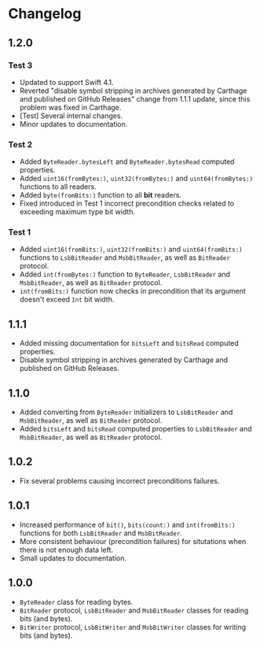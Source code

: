 # Changelog

## 1.2.0

### Test 3

- Updated to support Swift 4.1.
- Reverted "disable symbol stripping in archives generated by Carthage and published on GitHub Releases" change from
  1.1.1 update, since this problem was fixed in Carthage.
- [Test] Several internal changes.
- Minor updates to documentation.

### Test 2

- Added `ByteReader.bytesLeft` and `ByteReader.bytesRead` computed properties.
- Added `uint16(fromBytes:)`, `uint32(fromBytes:)` and `uint64(fromBytes:)` functions to all readers.
- Added `byte(fromBits:)` function to all __bit__ readers.
- Fixed introduced in Test 1 incorrect precondition checks related to exceeding maximum type bit width.

### Test 1

- Added `uint16(fromBits:)`, `uint32(fromBits:)` and `uint64(fromBits:)` functions to `LsbBitReader` and `MsbBitReader`,
  as well as `BitReader` protocol.
- Added `int(fromBytes:)` function to `ByteReader`, `LsbBitReader` and `MsbBitReader`, as well as `BitReader` protocol.
- `int(fromBits:)` function now checks in precondition that its argument doesn't exceed `Int` bit width.

## 1.1.1

- Added missing documentation for `bitsLeft` and `bitsRead` computed properties.
- Disable symbol stripping in archives generated by Carthage and published on GitHub Releases.

## 1.1.0

- Added converting from `ByteReader` initializers to `LsbBitReader` and `MsbBitReader`, as well as `BitReader` protocol.
- Added `bitsLeft` and `bitsRead` computed properties to `LsbBitReader` and `MsbBitReader`, as well as `BitReader`
  protocol.

## 1.0.2

- Fix several problems causing incorrect preconditions failures.

## 1.0.1

- Increased performance of `bit()`, `bits(count:)` and `int(fromBits:)` functions for both `LsbBitReader` and `MsbBitReader`.
- More consistent behaviour (precondition failures) for situtations when there is not enough data left.
- Small updates to documentation.

## 1.0.0

- `ByteReader` class for reading bytes.
- `BitReader` protocol, `LsbBitReader` and `MsbBitReader` classes for reading bits (and bytes).
- `BitWriter` protocol, `LsbBitWriter` and `MsbBitWriter` classes for writing bits (and bytes).
